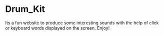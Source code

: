 # Drum_Kit
Its a fun website to produce some interesting sounds with the help of click or keyboard words displayed on the screen. Enjoy!
